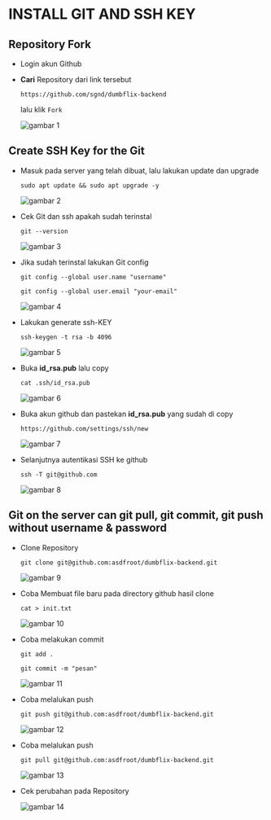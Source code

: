 # INSTALL GIT AND SSH KEY

## Repository Fork

-   Login akun Github

-   **Cari** Repository dari link tersebut

        https://github.com/sgnd/dumbflix-backend

    lalu klik `Fork`

    ![gambar 1](assets/2fromfork.png)

## Create SSH Key for the Git

-   Masuk pada server yang telah dibuat, lalu lakukan update dan upgrade

        sudo apt update && sudo apt upgrade -y

    ![gambar 2](assets/1update.png)

-   Cek Git dan ssh apakah sudah terinstal

        git --version

    ![gambar 3](assets/3gitversion.png)

-   Jika sudah terinstal lakukan Git config

        git config --global user.name "username"

        git config --global user.email "your-email"

    ![gambar 4](assets/44.png)

-   Lakukan generate ssh-KEY

        ssh-keygen -t rsa -b 4096

    ![gambar 5](assets/4sshkey.png)

-   Buka **id_rsa.pub** lalu copy

        cat .ssh/id_rsa.pub

    ![gambar 6](assets/45bukarsa.png)

-   Buka akun github dan pastekan **id_rsa.pub** yang sudah di copy

        https://github.com/settings/ssh/new

    ![gambar 7](assets/5pastekey.png)

-   Selanjutnya autentikasi SSH ke github

        ssh -T git@github.com

    ![gambar 8](assets/6ssh-T.png)

## Git on the server can git pull, git commit, git push without username & password

-   Clone Repository

        git clone git@github.com:asdfroot/dumbflix-backend.git

    ![gambar 9](assets/7gitclone.png)

-   Coba Membuat file baru pada directory github hasil clone

        cat > init.txt

    ![gambar 10](assets/8buatfile.png)

-   Coba melakukan commit

        git add .

        git commit -m "pesan"

    ![gambar 11](assets/9gitcommit.png)

-   Coba melalukan push

        git push git@github.com:asdfroot/dumbflix-backend.git

    ![gambar 12](assets/10push.png)

-   Coba melalukan push

        git pull git@github.com:asdfroot/dumbflix-backend.git

    ![gambar 13](assets/11.png)

-   Cek perubahan pada Repository

    ![gambar 14](assets/12cek.png)
